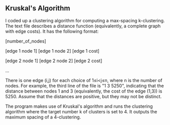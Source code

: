 **Kruskal's Algorithm**
---------------------------------
I coded up a clustering algorithm for computing a max-spacing
k-clustering. The text file describes a  distance function
(equivalently, a complete graph with edge costs). It has the following
format:

[number_of_nodes]

[edge 1 node 1] [edge 1 node 2] [edge 1 cost]

[edge 2 node 1] [edge 2 node 2] [edge 2 cost]

...

There is one edge (i,j) for each choice of 1≤i<j≤n, where n is the
number of nodes. For example, the third line of the file is "1 3 5250",
indicating that the distance between nodes 1 and 3 (equivalently, the
cost of the edge (1,3)) is 5250. Assume that the distances are positive,
but they may not be distinct.

The program makes use of Kruskal's algorithm and runs the clustering
algorithm where the target number k of clusters is set to 4. It outputs
the maximum spacing of a 4-clustering.

